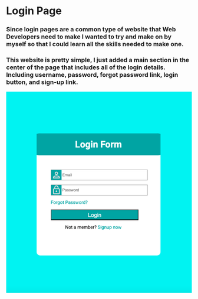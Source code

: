 # Login Page

### Since login pages are a common type of website that Web Developers need to make I wanted to try and make on by myself so that I could learn all the skills needed to make one.

### This website is pretty simple, I just added a main section in the center of the page that includes all of the login details. Including username, password, forgot password link, login button, and sign-up link.

![alt text](images/loginimg.png)
